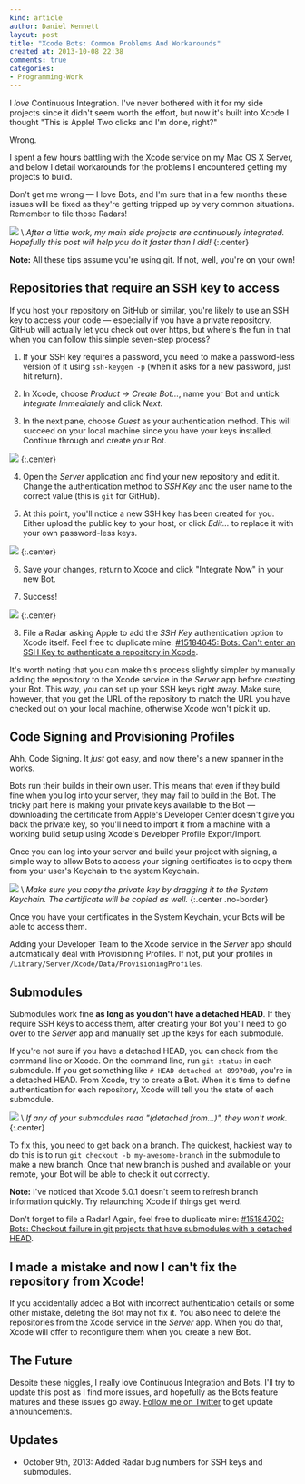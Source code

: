 ```yaml
---
kind: article
author: Daniel Kennett
layout: post
title: "Xcode Bots: Common Problems And Workarounds"
created_at: 2013-10-08 22:38
comments: true
categories:
- Programming-Work
---
```


I *love* Continuous Integration. I've never bothered with it for my side projects since it didn't seem worth the effort, but now it's built into Xcode I thought "This is Apple! Two clicks and I'm done, right?"

Wrong.

I spent a few hours battling with the Xcode service on my Mac OS X Server, and below I detail workarounds for the problems I encountered getting my projects to build.

Don't get me wrong — I love Bots, and I'm sure that in a few months these issues will be fixed as they're getting tripped up by very common situations. Remember to file those Radars!

<img src="/pictures/bots/bots.png" /> \\
 *After a little work, my main side projects are continuously integrated. Hopefully this post will help you do it faster than I did!* 
{:.center}

**Note:** All these tips assume you're using git. If not, well, you're on your own!

## Repositories that require an SSH key to access

If you host your repository on GitHub or similar, you're likely to use an SSH key to access your code — especially if you have a private repository. GitHub will actually let you check out over https, but where's the fun in that when you can follow this simple seven-step process?

1) If your SSH key requires a password, you need to make a password-less version of it using `ssh-keygen -p` (when it asks for a new password, just hit return).

2) In Xcode, choose *Product → Create Bot…*, name your Bot and untick *Integrate Immediately* and click *Next*.

3) In the next pane, choose *Guest* as your authentication method. This will succeed on your local machine since you have your keys installed. Continue through and create your Bot. 

<img src="/pictures/bots/guest.png" />
{:.center}

4) Open the *Server* application and find your new repository and edit it. Change the authentication method to *SSH Key* and the user name to the correct value (this is `git` for GitHub). 

5) At this point, you'll notice a new SSH key has been created for you. Either upload the public key to your host, or click *Edit…* to replace it with your own password-less keys.

<img src="/pictures/bots/server-ssh.png" />
{:.center}
 
 6) Save your changes, return to Xcode and click "Integrate Now" in your new Bot.
 
 7) Success! 
 
<img src="/pictures/bots/success.png" />
{:.center}
 
 8) File a Radar asking Apple to add the *SSH Key* authentication option to Xcode itself. Feel free to duplicate mine: [#15184645: Bots: Can't enter an SSH Key to authenticate a repository in Xcode](http://www.openradar.me/15184645).
 
 It's worth noting that you can make this process slightly simpler by manually adding the repository to the Xcode service in the *Server* app before creating your Bot. This way, you can set up your SSH keys right away. Make sure, however, that you get the URL of the repository to match the URL you have checked out on your local machine, otherwise Xcode won't pick it up.
 
## Code Signing and Provisioning Profiles

Ahh, Code Signing. It *just* got easy, and now there's a new spanner in the works.

Bots run their builds in their own user. This means that even if they build fine when you log into your server, they may fail to build in the Bot. The tricky part here is making your private keys available to the Bot — downloading the certificate from Apple's Developer Center doesn't give you back the private key, so you'll need to import it from a machine with a working build setup using Xcode's Developer Profile Export/Import.

Once you can log into your server and build your project with signing, a simple way to allow Bots to access your signing certificates is to copy them from your user's Keychain to the system Keychain. 

<img src="/pictures/bots/keychain.png " /> \\
 *Make sure you copy the private key by dragging it to the System Keychain. The certificate will be copied as well.* 
{:.center .no-border}

Once you have your certificates in the System Keychain, your Bots will be able to access them.

Adding your Developer Team to the Xcode service in the *Server* app should automatically deal with Provisioning Profiles. If not, put your profiles in `/Library/Server/Xcode/Data/ProvisioningProfiles`. 

## Submodules

Submodules work fine **as long as you don't have a detached HEAD**. If they require SSH keys to access them, after creating your Bot you'll need to go over to the *Server* app and manually set up the keys for each submodule.

If you're not sure if you have a detached HEAD, you can check from the command line or Xcode. On the command line, run `git status` in each submodule. If you get something like `# HEAD detached at 89970d0`, you're in a detached HEAD. From Xcode, try to create a Bot. When it's time to define authentication for each repository, Xcode will tell you the state of each submodule.

<img src="/pictures/bots/detached-head.png" /> \\
 *If any of your submodules read "(detached from…)", they won't work.* 
{:.center}

To fix this, you need to get back on a branch. The quickest, hackiest way to do this is to run `git checkout -b my-awesome-branch` in the submodule to make a new branch. Once that new branch is pushed and available on your remote, your Bot will be able to check it out correctly.

**Note:** I've noticed that Xcode 5.0.1 doesn't seem to refresh branch information quickly. Try relaunching Xcode if things get weird. 

Don't forget to file a Radar! Again, feel free to duplicate mine: [#15184702: Bots: Checkout failure in git projects that have submodules with a detached HEAD](http://www.openradar.me/15184702).
 
## I made a mistake and now I can't fix the repository from Xcode!

If you accidentally added a Bot with incorrect authentication details or some other mistake, deleting the Bot may not fix it. You also need to delete the repositories from the Xcode service in the *Server* app. When you do that, Xcode will offer to reconfigure them when you create a new Bot.

## The Future

Despite these niggles, I really love Continuous Integration and Bots. I'll try to update this post as I find more issues, and hopefully as the Bots feature matures and these issues go away. [Follow me on Twitter](http://twitter.com/iKenndac) to get update announcements.

## Updates

* October 9th, 2013: Added Radar bug numbers for SSH keys and submodules.
